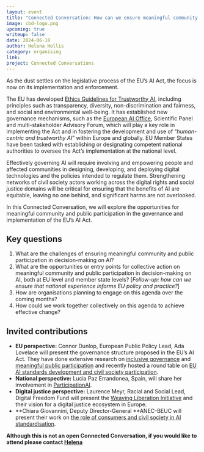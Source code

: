 ```yaml
---
layout: event
title: "Connected Conversation: How can we ensure meaningful community and public participation in the governance and implementation of the EU’s AI Act?"
image: cbd-logo.png
upcoming: true
writeup: false
date: 2024-06-18
author: Helena Hollis
category: organising
link: 
project: Connected Conversations
---
```


As the dust settles on the legislative process of the EU’s AI Act, the focus is now on its implementation and enforcement. 

<!--more-->

The EU has developed [Ethics Guidelines for Trustworthy AI](https://digital-strategy.ec.europa.eu/en/library/ethics-guidelines-trustworthy-ai), including principles such as transparency, diversity, non-discrimination and fairness, and social and environmental well-being. It has established new governance mechanisms, such as the [European AI Office](https://digital-strategy.ec.europa.eu/en/policies/ai-office), Scientific Panel and multi-stakeholder Advisory Forum, which will play a key role in implementing the Act and in fostering the development and use of “_human-centric and trustworthy AI_” within Europe and globally. EU Member States have been tasked with establishing or designating competent national authorities to oversee the Act’s implementation at the national level.

Effectively governing AI will require involving and empowering people and affected communities in designing, developing, and deploying digital technologies and the policies intended to regulate them. Strengthening networks of civil society actors working across the digital rights and social justice domains will be critical for ensuring that the benefits of AI are equitable, leaving no one behind, and significant harms are not overlooked.

In this Connected Conversation, we will explore the opportunities for meaningful community and public participation in the governance and implementation of the EU’s AI Act. 

## Key questions
1. What are the challenges of ensuring meaningful community and public participation in decision-making on AI? 
2. What are the opportunities or entry points for collective action on meaningful community and public participation in decision-making on AI, both at EU level and member state levels? [_Follow-up: how can we ensure that national experience informs EU policy and practice?_]
3. How are organisations planning to engage on this agenda over the coming months?
4. How could we work together collectively on this agenda to achieve effective change?

## Invited contributions
* **EU perspective:** Connor Dunlop, European Public Policy Lead, Ada Lovelace will present the governance structure proposed in the EU’s AI Act. They have done extensive research on [inclusive governance](https://www.adalovelaceinstitute.org/report/inclusive-ai-governance/) and  [meaningful public participation](https://europeanaifund.org/newspublications/interview-with-connor-dunlop-from-the-ada-lovelace-institute-bringing-new-insights-on-ai-governance/) and recently hosted a round table on [EU AI standards development and civil society participation](https://www.adalovelaceinstitute.org/event/eu-ai-standards-civil-society-participation/).
* **National perspective:** Lucia Paz Errandonea, Spain, will share her involvement in [ParticipationAI](https://participationai.org/#page-5). 
* **Digital justice perspective:** Laurence Meyr, Racial and Social Lead, Digital Freedom Fund will present the [Weaving Liberation Initiative](https://weavingliberation.org/meet-us/#team) and their vision for a digital justice ecosystem in Europe.
* **Chiara Giovannini, Deputy Director-General **ANEC-BEUC will present their work on [the role of consumers and civil society in AI standardisation](https://anec.eu/projects/ai-standards).

**Although this is not an open Connected Conversation, if you would like to attend please contact [Helena](mailto:helena@connectedbydata.org)**